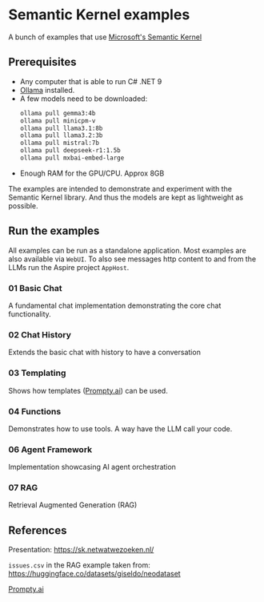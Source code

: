 # Semantic Kernel examples

A bunch of examples that use [Microsoft's Semantic Kernel](https://github.com/microsoft/semantic-kernel/tree/main)

## Prerequisites

- Any computer that is able to run C# .NET 9
- [Ollama](https://ollama.com/) installed.
- A few models need to be downloaded:
    ```bash
    ollama pull gemma3:4b
    ollama pull minicpm-v
    ollama pull llama3.1:8b
    ollama pull llama3.2:3b
    ollama pull mistral:7b
    ollama pull deepseek-r1:1.5b
    ollama pull mxbai-embed-large
    ```
- Enough RAM for the GPU/CPU. Approx 8GB

The examples are intended to demonstrate and experiment with the Semantic Kernel library. And thus the models are kept as lightweight as possible.

## Run the examples

All examples can be run as a standalone application. Most examples are also available  via `WebUI`. To also see messages http content to and from the LLMs run the Aspire project `AppHost`.

### 01 Basic Chat
A fundamental chat implementation demonstrating the core chat functionality.

### 02 Chat History
Extends the basic chat with history to have a conversation

### 03 Templating
Shows how templates ([Prompty.ai](https://prompty.ai/)) can be used. 

### 04 Functions
Demonstrates how to use tools. A way have the LLM call your code.

### 06 Agent Framework
Implementation showcasing AI agent orchestration

### 07 RAG
Retrieval Augmented Generation (RAG)

## References

Presentation: https://sk.netwatwezoeken.nl/

`issues.csv` in the RAG example taken from: https://huggingface.co/datasets/giseldo/neodataset

[Prompty.ai](https://prompty.ai/)